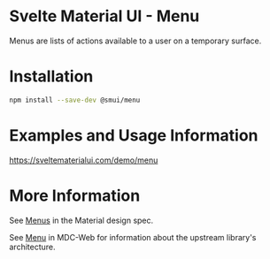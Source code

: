 # Svelte Material UI - Menu

Menus are lists of actions available to a user on a temporary surface.

# Installation

```sh
npm install --save-dev @smui/menu
```

# Examples and Usage Information

https://sveltematerialui.com/demo/menu

# More Information

See [Menus](https://material.io/components/menus) in the Material design spec.

See [Menu](https://github.com/material-components/material-components-web/tree/v13.0.0/packages/mdc-menu) in MDC-Web for information about the upstream library's architecture.
